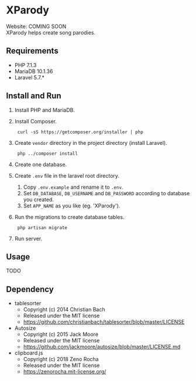 XParody
============
Website: COMING SOON <br>
XParody helps create song parodies.

Requirements
--------
+ PHP  7.1.3
+ MariaDB  10.1.36
+ Laravel  5.7.*

Install and Run
--------

1. Install PHP and MariaDB.

1. Install Composer.

        curl -sS https://getcomposer.org/installer | php

1. Create `vendor` directory in the project directory (install Laravel).

        php ../composer install

1. Create one database.

1. Create `.env` file in the laravel root directory.
    1. Copy `.env.example` and rename it to `.env`.
    1. Set `DB_DATABASE`, `DB_USERNAME` and `DB_PASSWORD` according to database you created.
    1. Set `APP_NAME` as you like (eg. 'XParody').

1. Run the migrations to create database tables.

        php artisan migrate

1. Run server.

Usage
--------
TODO

Dependency
--------
+ tablesorter
  - Copyright (c) 2014 Christian Bach
  - Released under the MIT license
  - https://github.com/christianbach/tablesorter/blob/master/LICENSE
+ Autosize
  - Copyright (c) 2015 Jack Moore
  - Released under the MIT license
  - https://github.com/jackmoore/autosize/blob/master/LICENSE.md
+ clipboard.js
  - Copyright (c) 2018 Zeno Rocha
  - Released under the MIT license
  - https://zenorocha.mit-license.org/

